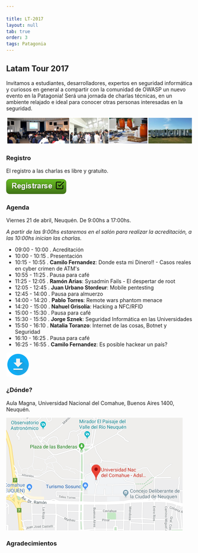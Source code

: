 ```yaml
---

title: LT-2017
layout: null
tab: true
order: 3
tags: Patagonia
---
```


## Latam Tour 2017

Invitamos a estudiantes, desarrolladores, expertos en seguridad informática y curiosos en general a compartir con la comunidad de OWASP un nuevo evento en la Patagonia! Será una jornada de charlas técnicas, en un ambiente relajado e ideal para conocer otras personas interesadas en la seguridad.

![Latam Tour](assets/images/LatamTour/Banner.png)

### Registro

El registro a las charlas es libre y gratuito.

[![Registrarse](assets/images/LatamTour/Registrarse.png)](https://owasp-patagonia-latamtour17.eventbrite.com/)


### Agenda 

Viernes 21 de abril, Neuquén. De 9:00hs a 17:00hs.

*A partir de las 9:00hs estaremos en el salón para realizar la acreditación, a las 10:00hs inician las charlas.*


  - 09:00 - 10:00 . Acreditación 
  - 10:00 - 10:15 . Presentación 
  - 10:15 - 10:55 . **Camilo Fernandez**: Donde esta mi Dinero!! - Casos reales en cyber crimen de ATM's
  - 10:55 - 11:25 . Pausa para café 
  - 11:25 - 12:05 . **Ramón Arias**: Sysadmin Fails - El despertar de root
  - 12:05 - 12:45 . **Juan Urbano Stordeur**: Mobile pentesting 
  - 12:45 - 14:00 . Pausa para almuerzo 
  - 14:00 - 14:20 . **Pablo Torres**: Remote wars phantom menace
  - 14:20 - 15:00 . **Nahuel Grisolía**: Hacking a NFC/RFID
  - 15:00 - 15:30 . Pausa para café 
  - 15:30 - 15:50 . **Jorge Sznek**: Seguridad Informática en las Universidades 
  - 15:50 - 16:10 . **Natalia Toranzo**: Internet de las cosas, Botnet y Seguridad
  - 16:10 - 16:25 . Pausa para café 
  - 16:25 - 16:55 . **Camilo Fernandez**: Es posible hackear un país? 

[![Descargar](assets/images/LatamTour/Descargar.png)](assets/images/LatamTour/2017/agenda2017.png)

### ¿Dónde?

Aula Magna, Universidad Nacional del Comahue, Buenos Aires 1400, Neuquén.

[![Mapa Universidad del Comahue](assets/images/LatamTour/MapaUniversidadComahue.png)](https://www.google.com.ar/maps/place/Universidad+Nac+del+Comahue+-+Adsl+Aulas+Rectorado/@-38.9408425,-68.0574274,15.5z/data=!4m5!3m4!1s0x960a33dd048367a9:0xf927f0d9182236e8!8m2!3d-38.9401499!4d-68.0573579)


### Agradecimientos


